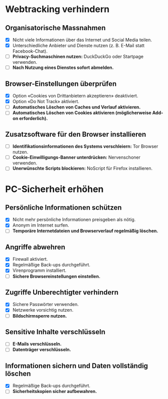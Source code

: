 # Web­tracking ver­hin­dern

## Organisatorische Massnahmen

- [x] Nicht viele Informationen über das Internet und Social Media teilen.
- [x] Unterschiedliche Anbieter und Dienste nutzen (z. B. E-Mail statt Facebook-Chat).
- [ ] **Privacy-Suchmaschinen nutzen:** DuckDuckGo oder Startpage verwenden.
- [ ] **Nach Nutzung eines Dienstes sofort abmelden.**

## Browser-Einstellungen überprüfen

- [x] Option «Cookies von Drittanbietern akzeptieren» deaktiviert.
- [x] Option «Do Not Track» aktiviert.
- [ ] **Automatisches Löschen von Caches und Verlauf aktivieren.**
- [ ] **Automatisches Löschen von Cookies aktivieren (möglicherweise Add-on erforderlich).**

## Zusatzsoftware für den Browser installieren

- [ ] **Identifikationsinformationen des Systems verschleiern:** Tor Browser nutzen.
- [ ] **Cookie-Einwilligungs-Banner unterdrücken:** Nervenschoner verwenden.
- [ ] **Unerwünschte Scripts blockieren:** NoScript für Firefox installieren.

# PC-Si­cher­heit er­hö­hen

## Persönliche Informationen schützen

- [x] Nicht mehr persönliche Informationen preisgeben als nötig.
- [x] Anonym im Internet surfen.
- [ ] **Temporäre Internetdateien und Browserverlauf regelmäßig löschen.**

## Angriffe abwehren

- [x] Firewall aktiviert.
- [x] Regelmäßige Back-ups durchgeführt.
- [x] Virenprogramm installiert.
- [ ] **Sichere Browsereinstellungen einstellen.**

## Zugriffe Unberechtigter verhindern

- [x] Sichere Passwörter verwenden.
- [x] Netzwerke vorsichtig nutzen.
- [ ] **Bildschirmsperre nutzen.**

## Sensitive Inhalte verschlüsseln

- [ ] **E-Mails verschlüsseln.**
- [ ] **Datenträger verschlüsseln.**

## Informationen sichern und Daten vollständig löschen

- [x] Regelmäßige Back-ups durchgeführt.
- [ ] **Sicherheitskopien sicher aufbewahren.**
